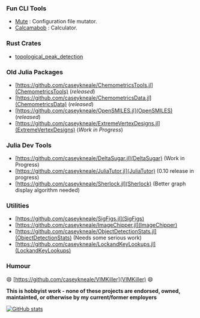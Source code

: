 ### Fun CLI Tools
 - [Mute](https://github.com/caseykneale/mute) : Configuration file mutator.
 - [Calcamabob](https://github.com/caseykneale/Calcamabob) : Calculator.

### Rust Crates
 - [topological_peak_detection](https://github.com/caseykneale/topological_peak_detection)

### Old Julia Packages
 - [https://github.com/caseykneale/ChemometricsTools.jl](ChemometricsTools) (*released*)
 - [https://github.com/caseykneale/ChemometricsData.jl](ChemometricsData) (*released*)   
 - [https://github.com/caseykneale/OpenSMILES.jl](OpenSMILES) (*released*)
 - [https://github.com/caseykneale/ExtremeVertexDesigns.jl](ExtremeVertexDesigns) (*Work in Progress*)

### Julia Dev Tools
 - [https://github.com/caseykneale/DeltaSugar.jl](DeltaSugar) (Work in Progress)
 - [https://github.com/caseykneale/JuliaTutor.jl](JuliaTutor) (0.10 release in progress)
 - [https://github.com/caseykneale/Sherlock.jl](Sherlock) (Better graph display algorithm needed)

### Utilities
 - [https://github.com/caseykneale/SigFigs.jl](SigFigs)
 - [https://github.com/caseykneale/ImageChipper.jl](ImageChipper) 
 - [https://github.com/caseykneale/ObjectDetectionStats.jl](ObjectDetectionStats) (Needs some serious work)
 - [https://github.com/caseykneale/LockandKeyLookups.jl](LockandKeyLookups)

### Humour
😄 [https://github.com/caseykneale/VIMKiller](VIMKiller) 😄  

<!--
**caseykneale/caseykneale** is a ✨ _special_ ✨ repository because its `README.md` (this file) appears on your GitHub profile.

Here are some ideas to get you started:

- 🔭 I’m currently working on ...
- 🌱 I’m currently learning ...
- 👯 I’m looking to collaborate on ...
- 🤔 I’m looking for help with ...
- 💬 Ask me about ...
- 📫 How to reach me: ...
- 😄 Pronouns: ...
- ⚡ Fun fact: ...
-->

**This is hobbyist work - none of these projects are endorsed, owned, maintainted, or otherwise by my current/former employers**

[![GitHub stats](https://github-readme-stats.vercel.app/api?username=caseykneale)](https://github.com/anuraghazra/github-readme-stats)
